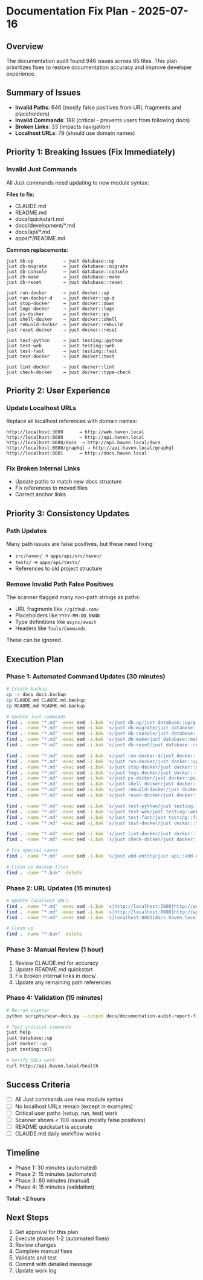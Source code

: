 # Documentation Fix Plan - 2025-07-16

## Overview

The documentation audit found 946 issues across 65 files. This plan prioritizes fixes to restore documentation accuracy and improve developer experience.

## Summary of Issues

- **Invalid Paths**: 646 (mostly false positives from URL fragments and placeholders)
- **Invalid Commands**: 188 (critical - prevents users from following docs)
- **Broken Links**: 33 (impacts navigation)
- **Localhost URLs**: 79 (should use domain names)

## Priority 1: Breaking Issues (Fix Immediately)

### Invalid Just Commands
All Just commands need updating to new module syntax:

**Files to fix:**
- CLAUDE.md
- README.md  
- docs/quickstart.md
- docs/development/*.md
- docs/api/*.md
- apps/*/README.md

**Common replacements:**
```
just db-up           → just database::up
just db-migrate      → just database::migrate
just db-console      → just database::console
just db-make         → just database::make
just db-reset        → just database::reset

just run-docker      → just docker::up
just run-docker-d    → just docker::up-d
just stop-docker     → just docker::down
just logs-docker     → just docker::logs
just ps-docker       → just docker::ps
just shell-docker    → just docker::shell
just rebuild-docker  → just docker::rebuild
just reset-docker    → just docker::reset

just test-python     → just testing::python
just test-web        → just testing::web
just test-fast       → just testing::fast
just test-docker     → just docker::test

just lint-docker     → just docker::lint
just check-docker    → just docker::type-check
```

## Priority 2: User Experience

### Update Localhost URLs
Replace all localhost references with domain names:

```
http://localhost:3000      → http://web.haven.local
http://localhost:8080      → http://api.haven.local
http://localhost:8080/docs  → http://api.haven.local/docs
http://localhost:8080/graphql → http://api.haven.local/graphql
http://localhost:8001      → http://docs.haven.local
```

### Fix Broken Internal Links
- Update paths to match new docs structure
- Fix references to moved files
- Correct anchor links

## Priority 3: Consistency Updates

### Path Updates
Many path issues are false positives, but these need fixing:
- `src/haven/` → `apps/api/src/haven/`
- `tests/` → `apps/api/tests/`
- References to old project structure

### Remove Invalid Path False Positives
The scanner flagged many non-path strings as paths:
- URL fragments like `//github.com/`
- Placeholders like `YYYY-MM-DD.NNNN`
- Type definitions like `async/await`
- Headers like `Tools/Commands`

These can be ignored.

## Execution Plan

### Phase 1: Automated Command Updates (30 minutes)

```bash
# Create backup
cp -r docs docs.backup
cp CLAUDE.md CLAUDE.md.backup
cp README.md README.md.backup

# Update Just commands
find . -name "*.md" -exec sed -i.bak 's/just db-up/just database::up/g' {} \;
find . -name "*.md" -exec sed -i.bak 's/just db-migrate/just database::migrate/g' {} \;
find . -name "*.md" -exec sed -i.bak 's/just db-console/just database::console/g' {} \;
find . -name "*.md" -exec sed -i.bak 's/just db-make/just database::make/g' {} \;
find . -name "*.md" -exec sed -i.bak 's/just db-reset/just database::reset/g' {} \;

find . -name "*.md" -exec sed -i.bak 's/just run-docker-d/just docker::up-d/g' {} \;
find . -name "*.md" -exec sed -i.bak 's/just run-docker/just docker::up/g' {} \;
find . -name "*.md" -exec sed -i.bak 's/just stop-docker/just docker::down/g' {} \;
find . -name "*.md" -exec sed -i.bak 's/just logs-docker/just docker::logs/g' {} \;
find . -name "*.md" -exec sed -i.bak 's/just ps-docker/just docker::ps/g' {} \;
find . -name "*.md" -exec sed -i.bak 's/just shell-docker/just docker::shell/g' {} \;
find . -name "*.md" -exec sed -i.bak 's/just rebuild-docker/just docker::rebuild/g' {} \;
find . -name "*.md" -exec sed -i.bak 's/just reset-docker/just docker::reset/g' {} \;

find . -name "*.md" -exec sed -i.bak 's/just test-python/just testing::python/g' {} \;
find . -name "*.md" -exec sed -i.bak 's/just test-web/just testing::web/g' {} \;
find . -name "*.md" -exec sed -i.bak 's/just test-fast/just testing::fast/g' {} \;
find . -name "*.md" -exec sed -i.bak 's/just test-docker/just docker::test/g' {} \;

find . -name "*.md" -exec sed -i.bak 's/just lint-docker/just docker::lint/g' {} \;
find . -name "*.md" -exec sed -i.bak 's/just check-docker/just docker::type-check/g' {} \;

# Fix special cases
find . -name "*.md" -exec sed -i.bak 's/just add-entity/just api::add-entity/g' {} \;

# Clean up backup files
find . -name "*.bak" -delete
```

### Phase 2: URL Updates (15 minutes)

```bash
# Update localhost URLs
find . -name "*.md" -exec sed -i.bak 's|http://localhost:3000|http://web.haven.local|g' {} \;
find . -name "*.md" -exec sed -i.bak 's|http://localhost:8080|http://api.haven.local|g' {} \;
find . -name "*.md" -exec sed -i.bak 's|localhost:8001|docs.haven.local|g' {} \;

# Clean up
find . -name "*.bak" -delete
```

### Phase 3: Manual Review (1 hour)

1. Review CLAUDE.md for accuracy
2. Update README.md quickstart
3. Fix broken internal links in docs/
4. Update any remaining path references

### Phase 4: Validation (15 minutes)

```bash
# Re-run scanner
python scripts/scan-docs.py --output docs/documentation-audit-report-fixed.md

# Test critical commands
just help
just database::up
just docker::up
just testing::all

# Verify URLs work
curl http://api.haven.local/health
```

## Success Criteria

- [ ] All Just commands use new module syntax
- [ ] No localhost URLs remain (except in examples)
- [ ] Critical user paths (setup, run, test) work
- [ ] Scanner shows < 100 issues (mostly false positives)
- [ ] README quickstart is accurate
- [ ] CLAUDE.md daily workflow works

## Timeline

- Phase 1: 30 minutes (automated)
- Phase 2: 15 minutes (automated)
- Phase 3: 60 minutes (manual)
- Phase 4: 15 minutes (validation)

**Total: ~2 hours**

## Next Steps

1. Get approval for this plan
2. Execute phases 1-2 (automated fixes)
3. Review changes
4. Complete manual fixes
5. Validate and test
6. Commit with detailed message
7. Update work log